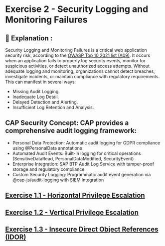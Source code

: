 # Exercise 2 - Security Logging and Monitoring Failures

## 📖 Explanation :
Security Logging and Monitoring Failures is a critical web application security risk, according to the [OWASP Top 10 2021 list (A09)](https://owasp.org/Top10/A09_2021-Security_Logging_and_Monitoring_Failures/). It occurs when an application fails to properly log security events, monitor for suspicious activities, or detect unauthorized access attempts. Without adequate logging and monitoring, organizations cannot detect breaches, investigate incidents, or maintain compliance with regulatory requirements. This can manifest in several ways:

- Missing Audit Logging.
- Inadequate Log Detail.
- Delayed Detection and Alerting.
- Insufficient Log Retention and Analysis.

## CAP Security Concept: CAP provides a comprehensive audit logging framework:

- Personal Data Protection: Automatic audit logging for GDPR compliance using @PersonalData annotations
- Automated Audit Events: Built-in logging for critical operations (SensitiveDataRead, PersonalDataModified, SecurityEvent)
- Enterprise Integration: SAP BTP Audit Log Service with tamper-proof storage and regulatory compliance
- Custom Security Logging: Programmatic audit event generation via @cap-js/audit-logging with SIEM integration

## [Exercise 1.1 - Horizontal Privilege Escalation](./ex1.1/README.md)
## [Exercise 1.2 - Vertical Privilege Escalation](./ex1.2/README.md)
## [Exercise 1.3 - Insecure Direct Object References (IDOR)](./ex1.3/README.md)
